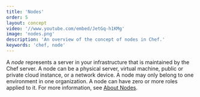 ```yaml
---
title: 'Nodes'
order: 5
layout: concept
video: '//www.youtube.com/embed/JetGq-h1KMg'
image: 'nodes.png'
description: 'An overview of the concept of nodes in Chef.'
keywords: 'chef, node'
---
```


A _node_ represents a server in your infrastructure that is maintained by the Chef server. A node can be a physical server, virtual machine, public or private cloud instance, or a network device. A node may only belong to one environment in one organization. A node can have zero or more roles applied to it. For more information, see [About Nodes](http://docs.opscode.com/chef_overview_nodes.html).
